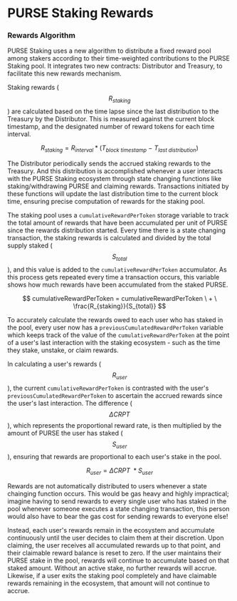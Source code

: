 # PURSE Staking Rewards

### Rewards Algorithm

PURSE Staking uses a new algorithm to distribute a fixed reward pool among stakers according to their time-weighted contributions to the PURSE Staking pool. It integrates two new contracts: Distributor and Treasury, to facilitate this new rewards mechanism.

Staking rewards ($$R_{staking}$$) are calculated based on the time lapse since the last distribution to the Treasury by the Distributor. This is measured against the current block timestamp, and the designated number of reward tokens for each time interval.

$$
R_{staking} = R_{interval} * (T_{block \ timestamp} \ - \ T_{last \ distribution})
$$

The Distributor periodically sends the accrued staking rewards to the Treasury. And this distribution is accomplished whenever a user interacts with the PURSE Staking ecosystem through state changing functions like staking/withdrawing PURSE and claiming rewards. Transactions initiated by these functions will update the last distribution time to the current block time, ensuring precise computation of rewards for the staking pool.

The staking pool uses a `cumulativeRewardPerToken` storage variable to track the total amount of rewards that have been accumulated per unit of PURSE since the rewards distribution started. Every time there is a state changing transaction, the staking rewards is calculated and divided by the total supply staked ($$S_{total}$$), and this value is added to the `cumulativeRewardPerToken` accumulator. As this process gets repeated every time a transaction occurs, this variable shows how much rewards have been accumulated from the staked PURSE.

$$
cumulativeRewardPerToken = cumulativeRewardPerToken \ + \ \frac{R_{staking}}{S_{total}}
$$

To accurately calculate the rewards owed to each user who has staked in the pool, every user now has a `previousCumulatedRewardPerToken` variable which keeps track of the value of the `cumulativeRewardPerToken` at the point of a user's last interaction with the staking ecosystem - such as the time they stake, unstake, or claim rewards.

In calculating a user's rewards ($$R_{user}$$), the current `cumulativeRewardPerToken` is contrasted with the user's `previousCumulatedRewardPerToken` to ascertain the accrued rewards since the user's last interaction. The difference ($$\Delta CRPT$$), which represents the proportional reward rate, is then multiplied by the amount of PURSE the user has staked ($$S_{user}$$), ensuring that rewards are proportional to each user's stake in the pool.

$$
R_{user} = \Delta CRPT \ * S_{user}
$$

Rewards are not automatically distributed to users whenever a state chainging function occurs. This would be gas heavy and highly impractical; imagine having to send rewards to every single user who has staked in the pool whenever someone executes a state changing transaction, this person would also have to bear the gas cost for sending rewards to everyone else!

Instead, each user's rewards remain in the ecosystem and accumulate continuously until the user decides to claim them at their discretion. Upon claiming, the user receives all accumulated rewards up to that point, and their claimable reward balance is reset to zero. If the user maintains their PURSE stake in the pool, rewards will continue to accumulate based on that staked amount. Without an active stake, no further rewards will accrue. Likewise, if a user exits the staking pool completely and have claimable rewards remaining in the ecosystem, that amount will not continue to accrue.
